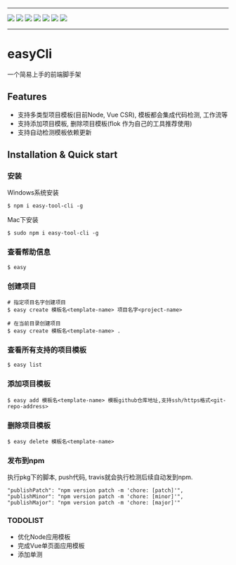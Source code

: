 <hr>
<p>
  <a><img src="https://img.shields.io/github/issues/NuoHui/easy-cli.svg" /></a>
  <a><img src="https://img.shields.io/github/forks/NuoHui/easy-cli.svg"  /></a>
  <a><img src="https://img.shields.io/github/stars/NuoHui/easy-cli.svg"  /></a>
  <a><img src="https://img.shields.io/github/stars/NuoHui/easy-cli.svg"  /></a>
  <a><img src="https://img.shields.io/badge/license-MIT-brightgreen.svg" /></a>
  <a><img src="https://img.shields.io/badge/build-passing-green.svg" /></a>
  <a><img src="https://img.shields.io/npm/v/easy-tool-cli.svg" /></a>
</p>
<hr>

# easyCli

一个简易上手的前端脚手架

## Features

- 支持多类型项目模板(目前Node, Vue CSR), 模板都会集成代码检测, 工作流等
- 支持添加项目模板, 删除项目模板(flok 作为自己的工具推荐使用)
- 支持自动检测模板依赖更新

## Installation & Quick start

### 安装

Windows系统安装
```
$ npm i easy-tool-cli -g
```

Mac下安装
```
$ sudo npm i easy-tool-cli -g
```

### 查看帮助信息

```
$ easy
```


### 创建项目

```
# 指定项目名字创建项目
$ easy create 模板名<template-name> 项目名字<project-name>

# 在当前目录创建项目
$ easy create 模板名<template-name> .
```

### 查看所有支持的项目模板

```
$ easy list
```

### 添加项目模板

```
$ easy add 模板名<template-name> 模板github仓库地址,支持ssh/https格式<git-repo-address>
```

### 删除项目模板

```
$ easy delete 模板名<template-name>
```

### 发布到npm

执行pkg下的脚本, push代码, travis就会执行检测后续自动发到npm.
```
"publishPatch": "npm version patch -m 'chore: [patch]'",
"publishMinor": "npm version patch -m 'chore: [minor]'",
"publishMajor": "npm version patch -m 'chore: [major]'"
```

### TODOLIST

- 优化Node应用模板
- 完成Vue单页面应用模板
- 添加单测
